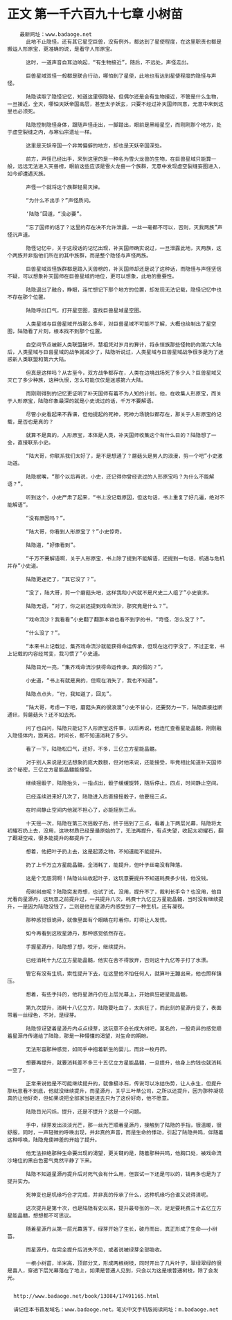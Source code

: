 # 正文 第一千六百九十七章 小树苗
        最新网址：www.badaoge.net
          此地不止隐怪，还有其它星空巨兽，没有例外，都达到了星使程度，在这里职责也都是搬运人形原宝，更准确的说，是看守人形原宝。
      
          这时，一道声音自耳边响起，“有生物接近”，随后，不远处，声怪走出。
      
          巨兽星域双怪一般都是联合行动，哪怕到了星使，此地也有达到星使程度的隐怪与声怪。
      
          陆隐读取了隐怪记忆，知道这里很隐秘，但偶尔还是会有生物接近，不管是什么生物，一旦接近，全灭，哪怕天妖帝国高层，甚至太子妖玄，只要不经过补天国师同意，无意中来到这里也必须死。
      
          陆隐控制隐怪身体，跟随声怪走出，一脚踏出，眼前是黑暗星空，而刚刚那个地方，处于虚空裂缝之内，与寒仙宗遗址一样。
      
          这里是天妖帝国一个非常偏僻的地方，却也是天妖帝国深处。
      
          前方，声怪已经出手，来到这里的是一种名为雪火龙兽的生物，在巨兽星域只能算一般，远远无法进入天兽榜，眼前这些应该是雪火龙兽一个族群，无意中发现虚空裂缝妄图进入，如今却遭遇灭族。
      
          声怪一个就将这个族群轻易灭掉。
      
          “为什么不出手？”声怪质问。
      
          ‘陆隐’回道，“没必要”。
      
          “忘了国师的话了？这里的存在决不允许泄露，一丝一毫都不可以，否则，灭我两族”声怪沉声道。
      
          隐怪记忆中，关于这段话的记忆出现，补天国师确实说过，一旦泄露此地，灭两族，这个两族并非指他们所在的其中族群，而是整个隐怪与声怪两族。
      
          巨兽星域双怪族群都是踏入天兽榜的，补天国师却还是说了这种话，而隐怪与声怪坚信不疑，可以想象补天国师在巨兽星域的地位，更可以想象，此地的重要性。
      
          陆隐退出了融合，睁眼，连忙想记下那个地方的位置，却发现无法记载，隐怪记忆中也不存在那个位置。
      
          陆隐呼出口气，打开星空图，查找巨兽星域星空图。
      
          人类星域与巨兽星域开战那么多年，对巨兽星域不可能不了解，大概也绘制出了星空图，陆隐看了片刻，根本找不到那个位置。
      
          自空间节点被新人类联盟破坏，慧祖凭对岁月的算计，将永恒族那些怪物扔向第六大陆后，人类星域与巨兽星域的战争就减少了，陆隐听说过，人类星域与巨兽星域战争很多是为了迷惑新人类联盟和第六大陆。
      
          但真是这样吗？从古至今，双方战争都存在，人类在边境战场死了多少人？巨兽星域又灭亡了多少种族，这种仇恨，怎么可能仅仅是迷惑第六大陆。
      
          而刚刚得到的记忆更证明了补天国师有着不为人知的计划，他，在收集人形原宝，而关于人形原宝，陆隐印象最深的就是小史说过的话，千万不要解语。
      
          尽管小史看起来不靠谱，但他提起的死神，死神力场貌似都存在，那关于人形原宝的记载，是否也是真的？
      
          就算不是真的，人形原宝，本体是人类，补天国师收集这个有什么目的？陆隐想了一会，直接联系小史。
      
          “陆大哥，你联系我们太好了，是不是想通了？蘑菇头是男人的浪漫，剪一个吧”小史激动道。
      
          陆隐抿嘴，“那个以后再说，小史，还记得你曾经说过的人形原宝吗？为什么不能解语？”。
      
          听到这个，小史严肃了起来，“书上没记载原因，但这句话，书上重复了好几遍，绝对不能解语”。
      
          “没有原因吗？”。
      
          “陆大哥，你看到人形原宝了？”小史惊奇。
      
          陆隐道，“好像看到”。
      
          “千万不要解语啊，关于人形原宝，书上除了提到不能解语，还提到一句话，机遇与危机并存”小史道。
      
          陆隐更迷茫了，“其它没了？”。
      
          “没了，陆大哥，剪一个蘑菇头吧，这样我和小尺就不是尺史二人组了”小史哀求。
      
          陆隐无语，“对了，你之前还提到戏命流沙，那究竟是什么？”。
      
          “戏命流沙？我看看”小史翻了翻那本谁也看不到字的书，“奇怪，怎么没了？”。
      
          “什么没了？”。
      
          “本来书上记载过，集齐戏命流沙就能获得命运传承，但现在这行字没了，不过正常，书上记载的内容经常变，我习惯了”小史道。
      
          陆隐目光一亮，“集齐戏命流沙获得命运传承，真的假的？”。
      
          小史道，“书上有就是真的，但现在消失了，我也不知道”。
      
          陆隐点点头，“行，我知道了，回见”。
      
          “陆大哥，考虑一下吧，蘑菇头真的很浪漫”小史不甘心，还要努力一下，陆隐直接挂断通讯，剪蘑菇头？还不如去死。
      
          问了也白问，陆隐只能记下人形原宝这件事，以后再说，他连忙查看星能晶髓，刚刚融入隐怪体内，距离远，时间长，都不知道消耗了多少。
      
          看了一下，陆隐松口气，还好，不多，三亿立方星能晶髓。
      
          对于别人来说是无法想象的庞大数额，但对他来说，还能接受，毕竟相比知道补天国师这个秘密，三亿立方星能晶髓能接受。
      
          继续摇骰子，陆隐抬头，一指点出，骰子缓缓旋转，随后停止，四点，时间静止空间。
      
          已经连续进来好几次了，陆隐进入后直接摇骰子，他要摇三点。
      
          在时间静止空间内他就不担心了，必能摇到三点。
      
          十天摇一次，陆隐在第三次摇骰子后，终于摇到了三点，看着上下两层光幕，陆隐将太初耀石扔上去，没用，这块材质已经是最原始的了，无法再提升，有点失望，收起太初耀石，翻了翻凝空戒，很多能提升的都提升了。
      
          想着，他把叶子扔上去，这是起源之物，不知道能不能提升。
      
          扔了上千万立方星能晶髓，全消耗了，能提升，但叶子丝毫没有降落。
      
          这是个无底洞啊！陆隐讪讪收起叶子，这玩意要提升不知道耗费多少钱，他没钱。
      
          母树树皮呢？陆隐突发奇想，也试了试，没用，提升不了，裁判长手令？也没用，他目光看向星源丹，这玩意之前提升过，一共提升八次，耗费十九亿立方星能晶髓，当时没有继续提升，一是因为陆隐没钱了，二则是他在星源丹内感受到了一种生机，还有凝视。
      
          那种感觉很诡异，就像里面有个眼睛在盯着你，盯得让人发慌。
      
          如今再看到这枚星源丹，那种感觉依然存在。
      
          手握星源丹，陆隐想了想，咬牙，继续提升。
      
          已经消耗十九亿立方星能晶髓，他实在舍不得放弃，否则这十九亿等于打了水漂。
      
          管它有没有生机，索性提升下去，在这里他不怕任何人，就算叶王蹦出来，他也照样镇压。
      
          想着，有些手抖的，他将星源丹仍在上层光幕上，开始疯狂砸星能晶髓。
      
          第九次提升，消耗十八亿立方，陆隐要吐血了，太疯狂了，而此刻的星源丹变了，表面带着一丝绿色，不对，是绿芽。
      
          陆隐惊讶望着星源丹内点点绿芽，这玩意不会长成大树吧，莫名的，一股奇异的感觉顺着星源丹传递给了陆隐，那是一种懵懂的渴望，对生命的期盼。
      
          无法形容那种感觉，如同手中抱着新生的婴儿，而非一枚丹药。
      
          想要再提升，就要消耗差不多三十五亿立方星能晶髓，一旦提升，他身上的钱也就消耗一空了。
      
          正常来说他是不可能继续提升的，就像极冰石，传说可以冻结伤势，让人永生，但提升那玩意看不到底，他就没继续提升，而星源丹，关乎三叶草公司，之所以还提升，因为那种凝视真的让他好奇，但如果说把全部家当砸进去只为了这份好奇，他不愿意。
      
          陆隐目光闪烁，提升，还是不提升？这是一个问题。
      
          手中，绿芽发出淡淡光芒，那一丝光芒顺着星源丹，接触到了陆隐的手指，很温暖，很舒服，同时，一声轻微的呼唤出现，并非真的声音，而是生命的悸动，引起了陆隐共鸣，伴随着这种呼唤，陆隐鬼使神差的开始了提升。
      
          他无法拒绝那种生命要出现的渴望，更关键的是，随着那种共鸣，他胸口处，被戏命流沙堵住的黑白色雾气竟然平静了下来。
      
          陆隐不知道星源丹提升后对死气会有什么用，但尝试一下还是可以的，钱再多也是为了提升实力。
      
          死神变也是机缘巧合才完成，并非真的传承了什么，这种机缘巧合谁又说得清呢。
      
          这次提升是第十次，也是陆隐有史以来，提升最夸张的一次，足足要耗费三十五亿立方星能晶髓，想想都不可思议。
      
          随着星源丹从第一层光幕落下，绿芽开始了生长，破丹而出，真正形成了生命——小树苗。
      
          而星源丹，在完全提升后消失不见，或者说被绿芽全部吸收。
      
          一根小树苗，半米高，顶部分叉，形成两根树枝，同时开出了几片叶子，翠绿翠绿的很是喜人，穿透下层光幕落在了地上，如果是普通人见到，只会以为这是根普通树枝，除了会发光。
      
      
      http://www.badaoge.net/book/13084/17491165.html
      
      请记住本书首发域名：www.badaoge.net。笔尖中文手机版阅读网址：m.badaoge.net